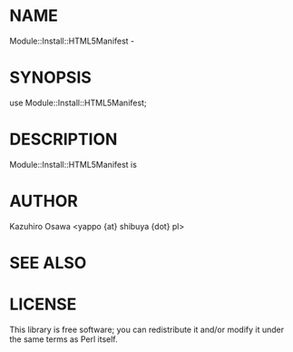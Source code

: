 # NAME

Module::Install::HTML5Manifest -

# SYNOPSIS

  use Module::Install::HTML5Manifest;

# DESCRIPTION

Module::Install::HTML5Manifest is

# AUTHOR

Kazuhiro Osawa <yappo {at} shibuya {dot} pl>

# SEE ALSO

# LICENSE

This library is free software; you can redistribute it and/or modify
it under the same terms as Perl itself.